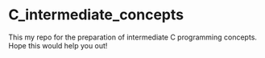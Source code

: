 # C_intermediate_concepts
This my repo for the preparation of intermediate C programming concepts. Hope this would help you out!
